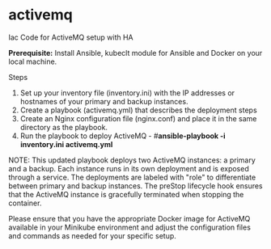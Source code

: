 # activemq
Iac Code for ActiveMQ setup with HA

**Prerequisite:**
Install Ansible, kubeclt module for Ansible and Docker on your local machine.


Steps
1. Set up your inventory file (inventory.ini) with the IP addresses or hostnames of your primary and backup instances.
2. Create a playbook (activemq.yml) that describes the deployment steps
3. Create an Nginx configuration file (nginx.conf) and place it in the same directory as the playbook.
4. Run the playbook to deploy ActiveMQ - #**ansible-playbook -i inventory.ini activemq.yml**

NOTE:
This updated playbook deploys two ActiveMQ instances: a primary and a backup. Each instance runs in its own deployment and is exposed through a service. The deployments are labeled with "role" to differentiate between primary and backup instances. The preStop lifecycle hook ensures that the ActiveMQ instance is gracefully terminated when stopping the container.

Please ensure that you have the appropriate Docker image for ActiveMQ available in your Minikube environment and adjust the configuration files and commands as needed for your specific setup.


